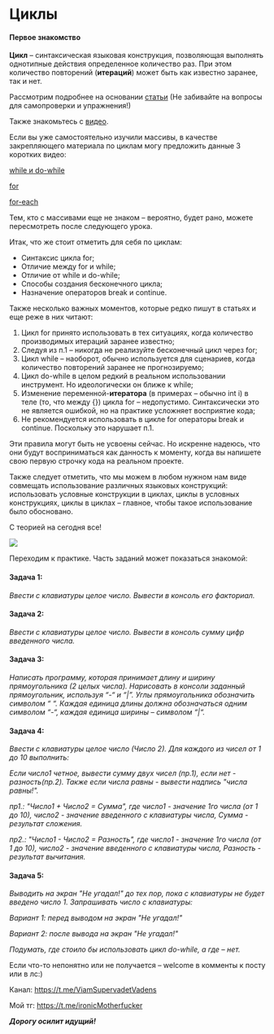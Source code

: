 # Циклы

#### Первое знакомство

**Цикл** – синтаксическая языковая конструкция, позволяющая выполнять однотипные действия определенное количество раз.
При этом количество повторений (**итераций**) может быть как известно заранее, так и нет.

Рассмотрим подробнее на основании [статьи](https://metanit.com/java/tutorial/2.6.php) (Не забивайте на вопросы
для самопроверки и упражнения!)

Также знакомьтесь с [видео](https://youtu.be/wlKQBgJqPRs).

Если вы уже самостоятельно изучили массивы, в качестве закрепляющего материала по циклам могу предложить данные 3
коротких видео:

[while и do-while](https://www.youtube.com/watch?v=Q2DXFrzYWJs&list=PL786bPIlqEjRDXpAKYbzpdTaOYsWyjtCX&index=40&ab*channel=%D0%A3%D1%80%D0%BE%D0%BA%D0%B8Java)

[for](https://www.youtube.com/watch?v=6Vnm9T4NC2k&list=PL786bPIlqEjRDXpAKYbzpdTaOYsWyjtCX&index=41&ab*channel=%D0%A3%D1%80%D0%BE%D0%BA%D0%B8Java)

[for-each](https://www.youtube.com/watch?v=hJtlhIm-BEo&list=PL786bPIlqEjRDXpAKYbzpdTaOYsWyjtCX&index=42&ab*channel=%D0%A3%D1%80%D0%BE%D0%BA%D0%B8Java)

Тем, кто с массивами еще не знаком – вероятно, будет рано, можете пересмотреть после следующего урока.

Итак, что же стоит отметить для себя по циклам:

* Синтаксис цикла for;
* Отличие между for и while;
* Отличие от while и do-while;
* Способы создания бесконечного цикла;
* Назначение операторов break и continue.

Также несколько важных моментов, которые редко пишут в статьях и еще реже в них читают:

1. Цикл for принято использовать в тех ситуациях, когда количество производимых итераций заранее известно;
2. Следуя из п.1 – никогда не реализуйте бесконечный цикл через for;
3. Цикл while – наоборот, обычно используется для сценариев, когда количество повторений заранее не прогнозируемо;
4. Цикл do-while в целом редкий в реальном использовании инструмент. Но идеологически он ближе к while;
5. Изменение переменной-**итератора** (в примерах – обычно int i) в теле (то, что между {}) цикла for – недопустимо.
   Синтаксически это не является ошибкой, но на практике усложняет восприятие кода;
6. Не рекомендуется использовать в цикле for операторы break и continue. Поскольку это нарушает п.1.

Эти правила могут быть не усвоены сейчас. Но искренне надеюсь, что они будут восприниматься как данность к моменту,
когда вы напишете свою первую строчку кода на реальном проекте.

Также следует отметить, что мы можем в любом нужном нам виде совмещать использование различных языковых конструкций:
использовать условные конструкции в циклах, циклы в условных конструкциях, циклы в циклах – главное, чтобы такое
использование было обосновано.

С теорией на сегодня все!

![](/file/5a4c8d1d26aa0ca7f24e8.png)

Переходим к практике. Часть заданий может показаться знакомой:

#### Задача 1:

*Ввести с клавиатуры целое число. Вывести в консоль его факториал.*

#### Задача 2:

*Ввести с клавиатуры целое число. Вывести в консоль сумму цифр введенного числа.*

#### Задача 3:

*Написать программу, которая принимает длину и ширину прямоугольника (2 целых числа). Нарисовать в консоли заданный
прямоугольник, используя “-“ и “|”. Углы прямоугольника обозначить символом “ “. Каждая единица длины должна
обозначаться одним символом “-“, каждая единица ширины – символом “|“.*

#### Задача 4:

*Ввести с клавиатуры целое число (Число 2). Для каждого из чисел от 1 до 10 выполнить:*

*Если число1 четное, вывести сумму двух чисел (пр.1), если нет - разность(пр.2). Также если числа равны - вывести
надпись "числа равны!".*

*пр1.: "Число1 + Число2 = Сумма", где число1 - значение 1го числа (от 1 до 10), число2 - значение введенного с
клавиатуры числа, Сумма - результат сложения.*

*пр2.: "Число1 - Число2 = Разность", где число1 - значение 1го числа (от 1 до 10), число2 - значение введенного с
клавиатуры числа, Разность - результат вычитания.*

#### Задача 5:

*Выводить на экран "Не угадал!" до тех пор, пока с клавиатуры не будет введено число 1. Запрашивать число с клавиатуры:*

*Вариант 1: перед выводом на экран "Не угадал!"*

*Вариант 2: после вывода на экран "Не угадал!"*

*Подумать, где стоило бы использовать цикл do-while, а где – нет.*

Если что-то непонятно или не получается – welcome в комменты к посту или в лс:)

Канал: https://t.me/ViamSupervadetVadens

Мой тг: https://t.me/ironicMotherfucker

***Дорогу осилит идущий!***
